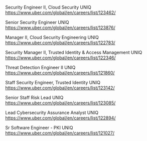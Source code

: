 Security Engineer II, Cloud Security UNIQ https://www.uber.com/global/en/careers/list/123462/

Senior Security Engineer UNIQ https://www.uber.com/global/en/careers/list/123876/

Manager II, Cloud Security Engineering UNIQ https://www.uber.com/global/en/careers/list/122783/

Security Manager II, Trusted Identity & Access Management UNIQ https://www.uber.com/global/en/careers/list/122346/

Threat Detection Engineer II UNIQ https://www.uber.com/global/en/careers/list/121860/

Staff Security Engineer, Trusted Identity UNIQ https://www.uber.com/global/en/careers/list/123142/

Senior Staff Risk Lead UNIQ https://www.uber.com/global/en/careers/list/123085/

Lead Cybersecurity Assurance Analyst UNIQ https://www.uber.com/global/en/careers/list/122894/

Sr Software Engineer - PKI UNIQ https://www.uber.com/global/en/careers/list/121027/

